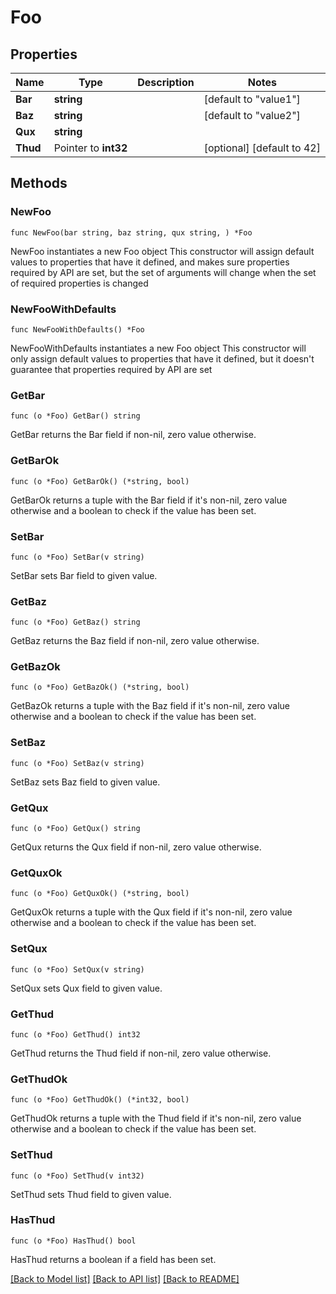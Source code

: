 # Foo

## Properties

Name | Type | Description | Notes
------------ | ------------- | ------------- | -------------
**Bar** | **string** |  | [default to "value1"]
**Baz** | **string** |  | [default to "value2"]
**Qux** | **string** |  | 
**Thud** | Pointer to **int32** |  | [optional] [default to 42]

## Methods

### NewFoo

`func NewFoo(bar string, baz string, qux string, ) *Foo`

NewFoo instantiates a new Foo object
This constructor will assign default values to properties that have it defined,
and makes sure properties required by API are set, but the set of arguments
will change when the set of required properties is changed

### NewFooWithDefaults

`func NewFooWithDefaults() *Foo`

NewFooWithDefaults instantiates a new Foo object
This constructor will only assign default values to properties that have it defined,
but it doesn't guarantee that properties required by API are set

### GetBar

`func (o *Foo) GetBar() string`

GetBar returns the Bar field if non-nil, zero value otherwise.

### GetBarOk

`func (o *Foo) GetBarOk() (*string, bool)`

GetBarOk returns a tuple with the Bar field if it's non-nil, zero value otherwise
and a boolean to check if the value has been set.

### SetBar

`func (o *Foo) SetBar(v string)`

SetBar sets Bar field to given value.


### GetBaz

`func (o *Foo) GetBaz() string`

GetBaz returns the Baz field if non-nil, zero value otherwise.

### GetBazOk

`func (o *Foo) GetBazOk() (*string, bool)`

GetBazOk returns a tuple with the Baz field if it's non-nil, zero value otherwise
and a boolean to check if the value has been set.

### SetBaz

`func (o *Foo) SetBaz(v string)`

SetBaz sets Baz field to given value.


### GetQux

`func (o *Foo) GetQux() string`

GetQux returns the Qux field if non-nil, zero value otherwise.

### GetQuxOk

`func (o *Foo) GetQuxOk() (*string, bool)`

GetQuxOk returns a tuple with the Qux field if it's non-nil, zero value otherwise
and a boolean to check if the value has been set.

### SetQux

`func (o *Foo) SetQux(v string)`

SetQux sets Qux field to given value.


### GetThud

`func (o *Foo) GetThud() int32`

GetThud returns the Thud field if non-nil, zero value otherwise.

### GetThudOk

`func (o *Foo) GetThudOk() (*int32, bool)`

GetThudOk returns a tuple with the Thud field if it's non-nil, zero value otherwise
and a boolean to check if the value has been set.

### SetThud

`func (o *Foo) SetThud(v int32)`

SetThud sets Thud field to given value.

### HasThud

`func (o *Foo) HasThud() bool`

HasThud returns a boolean if a field has been set.


[[Back to Model list]](../README.md#documentation-for-models) [[Back to API list]](../README.md#documentation-for-api-endpoints) [[Back to README]](../README.md)


